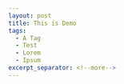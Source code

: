 ```yaml
---
layout: post
title: This is Demo
tags:
  - A Tag
  - Test
  - Lorem
  - Ipsum
excerpt_separator: <!--more-->
---
```

